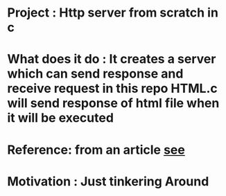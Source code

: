 # Project : Http server from scratch in c

# What does it do : It creates a server which can send response and receive request in this repo HTML.c will send response of html file when it will be executed


# Reference: from an article [see](https://medium.com/from-the-scratch/http-server-what-do-you-need-to-know-to-build-a-simple-http-server-from-scratch-d1ef8945e4fa)

# Motivation : Just tinkering Around
